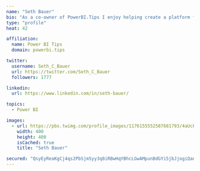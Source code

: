 ```yaml
---
name: "Seth Bauer"
bio: "As a co-owner of PowerBI.Tips I enjoy helping create a platform for new and advanced users alike to learn and expand their skills and get the most out of Power BI."
type: "profile"
heat: 42

affiliation:
  name: Power BI Tips
  domain: powerbi.tips

twitter:
  username: Seth_C_Bauer
  url: https://twitter.com/Seth_C_Bauer
  followers: 1777

linkedin:
  url: https://www.linkedin.com/in/seth-bauer/

topics:
  - Power BI

images:
  - url: https://pbs.twimg.com/profile_images/1176155552587681793/4aUcPKoe_400x400.jpg
    width: 400
    height: 400
    isCached: true
    title: "Seth Bauer"

secured: "QsyEyReaKgCj4qs2PbSjm5yy3q8iRBwHqYBhcLGwAMpunBdGYi5jbJjogiQanqGKZuUbk79y2Pw4ASgmk8eWEvqi+ZPYw4gG/i/Bt6skU9+AsiyOnu0mB94J3DrmrnyWBaP/jWUS45BfhdWsYr3e7uErPefEoIh1EqH6bYL3TB8P+f1pYTwhHaf5TStdCX5rdkMhSmn5JIMroDNWmjFadI6EwC57GXYaPbGy6gZDm+vfDkT7dWDFG7UUi9033vm3Sz8nVS2usfKYBCA/kb2d6tzDdctnxE55w1rMKVPNbnV86DJOXd1taNhg2fKd4rFi4FZco2fCNCVVk/cpumVc57KNiTN+CsxyRcAArrzg2cF4mMqcDNc/u4UvolHEd1NplytenKyks4vyVz8K+tgjGw59jjUdLmzNhyHAa5jeO48=;/V73yWYQrvdNJTy4kyQLeA=="
---
```


